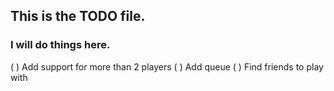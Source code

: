 ## This is the TODO file.
### I will do things here.
( ) Add support for more than 2 players
( ) Add queue
( ) Find friends to play with